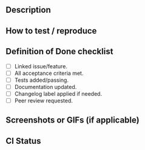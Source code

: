 ## Description

<!-- Provide a brief description of the changes. -->

## How to test / reproduce

<!-- Provide instructions on how to test or reproduce the changes in this pull request. -->

## Definition of Done checklist

- [ ] Linked issue/feature.
- [ ] All acceptance criteria met.
- [ ] Tests added/passing.
- [ ] Documentation updated.
- [ ] Changelog label applied if needed.
- [ ] Peer review requested.

## Screenshots or GIFs (if applicable)

<!-- Provide screenshots or GIFs of the changes in this pull request. -->

## CI Status

<!-- Reference CI status badges where applicable. -->
